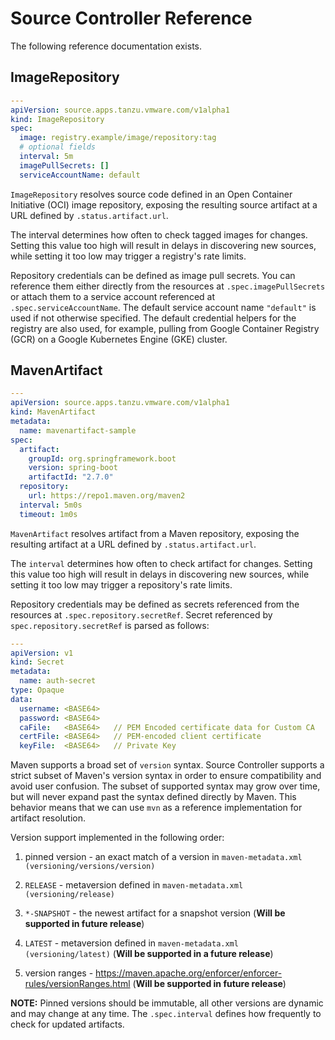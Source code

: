 # Source Controller  Reference

The following reference documentation exists.

## <a id="image-repository"></a> ImageRepository

```yaml
---
apiVersion: source.apps.tanzu.vmware.com/v1alpha1
kind: ImageRepository
spec:
  image: registry.example/image/repository:tag
  # optional fields
  interval: 5m
  imagePullSecrets: []
  serviceAccountName: default
```

`ImageRepository` resolves source code defined in an Open Container Initiative (OCI) image
repository, exposing the resulting source artifact at a URL defined by `.status.artifact.url`.

The interval determines how often to check tagged images for changes. Setting this value too high will result in delays in discovering new sources, while setting it too low may trigger a registry's rate limits.

Repository credentials can be defined as image pull secrets. You can reference them either directly from the resources at `.spec.imagePullSecrets` or attach them to a service account referenced at `.spec.serviceAccountName`. The default service account name `"default"` is used if not otherwise specified. The default credential helpers for the registry are also used, for example, pulling from Google Container Registry (GCR) on a Google Kubernetes Engine (GKE) cluster.

## <a id="maven-artifact"></a> MavenArtifact

```yaml
---
apiVersion: source.apps.tanzu.vmware.com/v1alpha1
kind: MavenArtifact
metadata:
  name: mavenartifact-sample
spec:
  artifact:
    groupId: org.springframework.boot
    version: spring-boot
    artifactId: "2.7.0"
  repository:
    url: https://repo1.maven.org/maven2
  interval: 5m0s
  timeout: 1m0s
```

`MavenArtifact` resolves artifact from a Maven repository, exposing the resulting artifact at a URL defined by `.status.artifact.url`.

The `interval` determines how often to check artifact for changes. Setting this value too high will result in delays in discovering new sources, while setting it too low may trigger a repository's rate limits.

Repository credentials may be defined as secrets referenced from the resources at `.spec.repository.secretRef`. Secret referenced by `spec.repository.secretRef` is parsed as follows:

```yaml
---
apiVersion: v1
kind: Secret
metadata:
  name: auth-secret
type: Opaque
data:
  username: <BASE64>
  password: <BASE64>
  caFile:   <BASE64>   // PEM Encoded certificate data for Custom CA 
  certFile: <BASE64>   // PEM-encoded client certificate
  keyFile:  <BASE64>   // Private Key  
```

Maven supports a broad set of `version` syntax. Source Controller supports a strict subset of Maven's version syntax in order to ensure compatibility and avoid user confusion. The subset of supported syntax may grow over time, but will never expand past the syntax defined directly by Maven. This behavior means that we can use `mvn` as a reference implementation for artifact resolution.

Version support implemented in the following order:

1. pinned version - an exact match of a version in `maven-metadata.xml (versioning/versions/version)`

2. `RELEASE` - metaversion defined in `maven-metadata.xml (versioning/release)`

3. `*-SNAPSHOT` - the newest artifact for a snapshot version (**Will be supported in future release**)

4. `LATEST` - metaversion defined in `maven-metadata.xml (versioning/latest)` (**Will be supported in a future release**)

5. version ranges - <https://maven.apache.org/enforcer/enforcer-rules/versionRanges.html> (**Will be supported in future release**)

**NOTE:** Pinned versions should be immutable, all other versions are dynamic and may change at any time. The `.spec.interval` defines how frequently to check for updated artifacts.